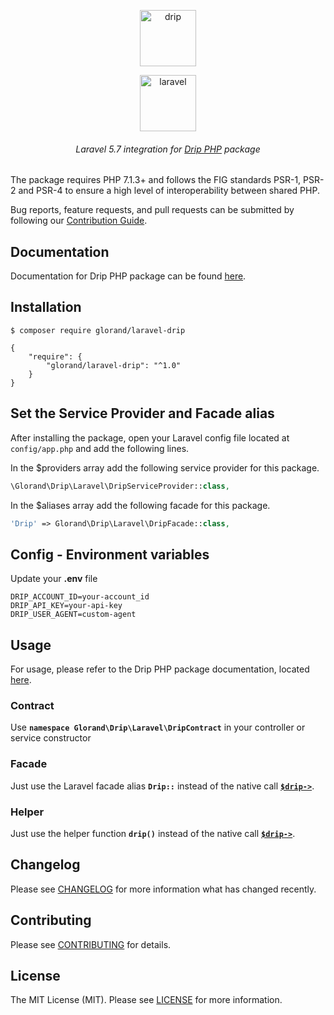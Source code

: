 <p align="center">
<img height="90px" alt="drip" src="https://user-images.githubusercontent.com/883989/50478538-685da980-09da-11e9-92b3-6b2351dfd60e.png">
</p>

<p align="center">
<img height="90px" alt="laravel" src="https://user-images.githubusercontent.com/883989/50478539-685da980-09da-11e9-8251-18003e023ac9.png">
</p>

<h6 align="center">
    Laravel 5.7 integration for <a href='https://github.com/glorand/drip'>Drip PHP</a> package
</h6>

The package requires PHP 7.1.3+ and follows the FIG standards PSR-1, PSR-2 and PSR-4 
to ensure a high level of interoperability between shared PHP.

Bug reports, feature requests, and pull requests can be submitted by following our [Contribution Guide](CONTRIBUTING.md).

## Documentation
Documentation for Drip PHP package can be found [here](https://github.com/glorand/drip/blob/1.0.4/README.md).

## Installation <a name="installation"></a>
```
$ composer require glorand/laravel-drip
```

```
{
    "require": {
        "glorand/laravel-drip": "^1.0"
    }
}
```

## Set the Service Provider and Facade alias
After installing the package, open your Laravel config file located at ``config/app.php`` and add the following lines.

In the $providers array add the following service provider for this package.
```php
\Glorand\Drip\Laravel\DripServiceProvider::class,
```

In the $aliases array add the following facade for this package.
```php
'Drip' => Glorand\Drip\Laravel\DripFacade::class,
```

## Config - Environment variables
Update your **.env** file
```dotenv
DRIP_ACCOUNT_ID=your-account_id
DRIP_API_KEY=your-api-key
DRIP_USER_AGENT=custom-agent
```

## Usage
For usage, please refer to the Drip PHP package documentation, located [here](https://github.com/glorand/drip).

### Contract
Use **``namespace Glorand\Drip\Laravel\DripContract``** in your controller or service constructor

### Facade
Just use the Laravel facade alias **``Drip::``** instead of the native call [**``$drip->``**](https://github.com/glorand/drip).

### Helper
Just use the helper function **``drip()``** instead of the native call [**``$drip->``**](https://github.com/glorand/drip).

## Changelog <a name="changelog"></a>
Please see [CHANGELOG](CHANGELOG.md) for more information what has changed recently.

## Contributing <a name="contributing"></a>
Please see [CONTRIBUTING](CONTRIBUTING.md) for details.

## License <a name="license"></a>
The MIT License (MIT). Please see [LICENSE](LICENSE.md) for more information.
